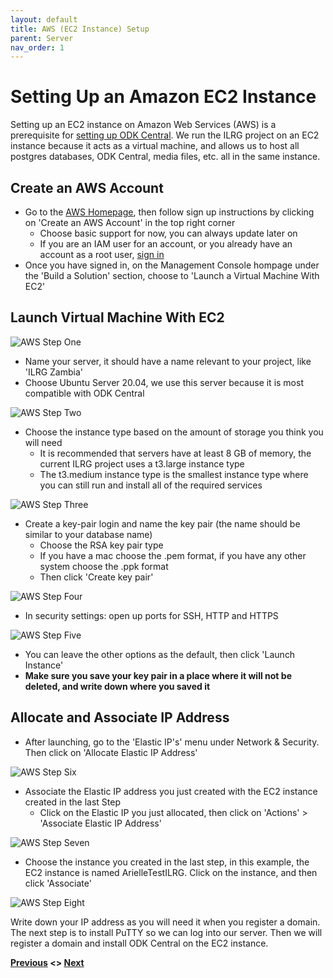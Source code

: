 ```yaml
---
layout: default
title: AWS (EC2 Instance) Setup
parent: Server
nav_order: 1
---
```

# Setting Up an Amazon EC2 Instance

Setting up an EC2 instance on Amazon Web Services (AWS) is a prerequisite for [setting up ODK Central](ODK_Central_Setup.html). We run the ILRG project on an EC2 instance because it acts as a virtual machine, and allows us to host all postgres databases, ODK Central, media files, etc. all in the same instance.

## Create an AWS Account
- Go to the [AWS Homepage](https://aws.amazon.com/), then follow sign up instructions by clicking on 'Create an AWS Account' in the top right corner
    - Choose basic support for now, you can always update later on
    - If you are an IAM user for an account, or you already have an account as a root user, [sign in](https://console.aws.amazon.com/console/home?nc2=h_ct&src=header-signin)
- Once you have signed in, on the Management Console hompage under the 'Build a Solution' section, choose to 'Launch a Virtual Machine With EC2'

## Launch Virtual Machine With EC2
![AWS Step One](serverAssets/AWSStepOne.png)
- Name your server, it should have a name relevant to your project, like 'ILRG Zambia'
- Choose Ubuntu Server 20.04, we use this server because it is most compatible with ODK Central

![AWS Step Two](serverAssets/AWSStepTwo.png)
- Choose the instance type based on the amount of storage you think you will need
    - It is recommended that servers have at least 8 GB of memory, the current ILRG project uses a t3.large instance type
    - The t3.medium instance type is the smallest instance type where you can still run and install all of the required services

![AWS Step Three](serverAssets/AWSStepThree.png)
- Create a key-pair login and name the key pair (the name should be similar to your database name)
    - Choose the RSA key pair type
    - If you have a mac choose the .pem format, if you have any other system choose the .ppk format
    - Then click 'Create key pair'

![AWS Step Four](serverAssets/AWSStepFour.png)
- In security settings: open up ports for SSH, HTTP and HTTPS

![AWS Step Five](serverAssets/AWSStepFive.png)
- You can leave the other options as the default, then click 'Launch Instance'
- **Make sure you save your key pair in a place where it will not be deleted, and write down where you saved it**

## Allocate and Associate IP Address
- After launching, go to the 'Elastic IP's' menu under Network & Security. Then click on 'Allocate Elastic IP Address'

![AWS Step Six](serverAssets/AWSStepSix.png)
- Associate the Elastic IP address you just created with the EC2 instance created in the last Step
    - Click on the Elastic IP you just allocated, then click on 'Actions' > 'Associate Elastic IP Address'

![AWS Step Seven](serverAssets/AWSStepSeven.png)

- Choose the instance you created in the last step, in this example, the EC2 instance is named ArielleTestILRG. Click on the instance, and then click 'Associate'

![AWS Step Eight](serverAssets/AWSStepEight.png)

Write down your IP address as you will need it when you register a domain. The next step is to install PuTTY so we can log into our server. Then we will register a domain and install ODK Central on the EC2 instance.

**[Previous](Server_Setup.html) <> [Next](PuTTY_Setup.html)**
